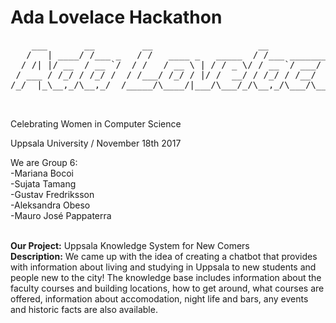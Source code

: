 # Ada Lovelace Hackathon

<pre>
    ___       __         __                    __                   __  __           __         __  __              
   /   | ____/ /___ _   / /   ____ _   _____  / /___ _________     / / / /___ ______/ /______ _/ /_/ /_  ____  ____ 
  / /| |/ __  / __ `/  / /   / __ \ | / / _ \/ / __ `/ ___/ _ \   / /_/ / __ `/ ___/ //_/ __ `/ __/ __ \/ __ \/ __ \
 / ___ / /_/ / /_/ /  / /___/ /_/ / |/ /  __/ / /_/ / /__/  __/  / __  / /_/ / /__/ ,< / /_/ / /_/ / / / /_/ / / / /
/_/  |_\__,_/\__,_/  /_____/\____/|___/\___/_/\__,_/\___/\___/  /_/ /_/\__,_/\___/_/|_|\__,_/\__/_/ /_/\____/_/ /_/ 
                 
 </pre>
 Celebrating Women in Computer Science
 
 Uppsala University   /   November 18th 2017
 
 We are Group 6: <br>
 -Mariana Bocoi <br>
 -Sujata Tamang <br>
 -Gustav Fredriksson <br>
 -Aleksandra Obeso <br>
 -Mauro José Pappaterra <br>
 <br>
  
  
  <b>Our Project:</b> Uppsala Knowledge System for New Comers<br>
  <b>Description:</b> We came up with the idea of creating a chatbot that provides with information about 
  living and studying in Uppsala to new students and people new to the city!
  The knowledge base includes information about the faculty courses and building locations, how to get around, what courses are offered,
  information about accomodation, night life and bars, any events and historic facts are also available.
  
  
  



